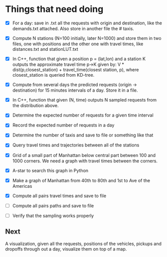 # Things that need doing

- [x] For a day: save in .txt all the requests with origin and
destination, like the demands.txt attached. Also store in another file
the # taxis.

- [x] Compute N stations (N=100 initially, later N=1000) and store them in
two files, one with positions and the other one with travel times,
like distances.txt and stationLUT.txt

- [x] In C++, function that given a position p = (lat,lon) and a station K
outputs the approximate travel time p->K given by: V *
dist(p,closest_station) + travel_time(closest station, p), where
closest_station is queried from KD-tree.

- [x] Compute from several days the predicted requests (origin ->
destination) for 15 minutes intervals of a day. Store it in a file.

- [x] In C++, function that given (N, time) outputs N sampled requests
from the distribution above.

- [x] Determine the expected number of requests for a given time interval

- [x] Record the expected number of requests in a day

- [x] Determine the number of taxis and save to file or something like that

- [x] Query travel times and trajectories between all of the stations

- [x] Grid of a small part of Manhattan below central part between 100 and
1000 corners. We need a graph with travel times between the corners.

- [x] A-star to search this graph in Python

- [x] Make a graph of Manhattan from 40th to 80th and 1st to Ave of the
Americas

- [x] Compute all pairs travel times and save to file

- [ ] Compute all pairs paths and save to file

- [ ] Verify that the sampling works properly

## Next
A visualization, given all the requests, positions of the
vehicles, pickups and dropoffs through out a day, visualize them on
top of a map.

